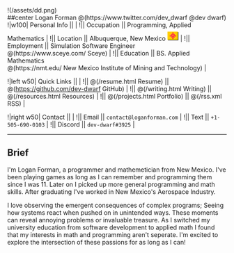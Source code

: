 <div class="center"> !(/assets/dd.png) </div>
##center Logan Forman @(https://www.twitter.com/dev_dwarf @dev dwarf)
!|w100| Personal Info || |
!|| Occupation || Programming, Applied Mathematics |
!|| Location || Albuquerque, New Mexico <img style="display: inline-block" src='/assets/zia.png'> |
!|| Employment || Simulation Software Engineer <br> @(https://www.sceye.com/ Sceye) |
!|| Education || BS. Applied Mathematics <br> @(https://nmt.edu/ New Mexico Institute of Mining and Technology) | 


!|left w50| Quick Links || |
!|| @(/resume.html Resume) || @(https://github.com/dev-dwarf GitHub) |
!|| @(/writing.html Writing) || @(/resources.html Resources) |
!|| @(/projects.html Portfolio) || @(/rss.xml RSS) |

!|right w50| Contact || |
!|| Email || `contact@loganforman.com` |
!|| Text || `+1-505-690-0103` |
!|| Discord || `dev-dwarf#3925` | 
<div class="space-after"></div>

---
## Brief
I'm Logan Forman, a programmer and mathemetician from New Mexico. I've been playing games as long as I can remember and programming them since I was 11. 
Later on I picked up more general programming and math skills. After graduating I've worked in New Mexico's Aerospace Industry. 


I love observing the emergent consequences of complex programs; Seeing how systems react when pushed on in unintended ways. 
These moments can reveal annoying problems or invaluable treasure. 
As I switched my university education from software development to applied math I found that my interests in math and programming aren't seperate. 
I'm excited to explore the intersection of these passions for as long as I can!
